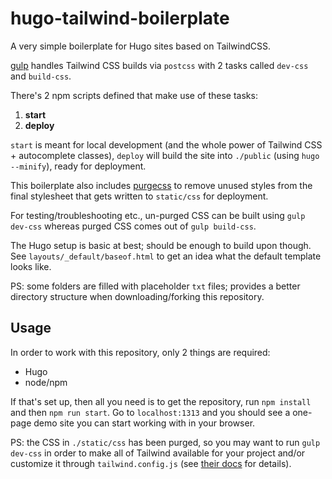 # hugo-tailwind-boilerplate

A very simple boilerplate for Hugo sites based on TailwindCSS.

[gulp](https://gulpjs.com/) handles Tailwind CSS builds via `postcss` with 2 tasks called `dev-css` and `build-css`.

There's 2 npm scripts defined that make use of these tasks:

1. **start**
2. **deploy**

`start` is meant for local development (and the whole power of Tailwind CSS + autocomplete classes), `deploy` will build the site into `./public` (using `hugo --minify`), ready for deployment.

This boilerplate also includes [purgecss](https://purgecss.com/) to remove unused styles from the final stylesheet that gets written to `static/css` for deployment.

For testing/troubleshooting etc., un-purged CSS can be built using `gulp dev-css` whereas purged CSS comes out of `gulp build-css`.

The Hugo setup is basic at best; should be enough to build upon though. See `layouts/_default/baseof.html` to get an idea what the default template looks like.

PS: some folders are filled with placeholder `txt` files; provides a better directory structure when downloading/forking this repository.

## Usage

In order to work with this repository, only 2 things are required:

- Hugo
- node/npm

If that's set up, then all you need is to get the repository, run `npm install` and then `npm run start`. Go to `localhost:1313` and you should see a one-page demo site you can start working with in your browser.

PS: the CSS in `./static/css` has been purged, so you may want to run `gulp dev-css` in order to make all of Tailwind available for your project and/or customize it through `tailwind.config.js` (see [their docs](https://tailwindcss.com/docs/configuration) for details).
